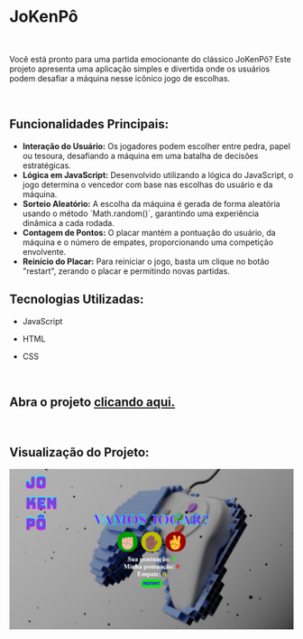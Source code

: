 <h1> JoKenPô </h1>
<br>
<p>Você está pronto para uma partida emocionante do clássico JoKenPô? Este projeto apresenta uma aplicação simples e divertida onde os usuários podem desafiar a máquina nesse icônico jogo de escolhas.</p>
<br>
<h2>Funcionalidades Principais:</h2>
<ul>
  <li><strong>Interação do Usuário:</strong> Os jogadores podem escolher entre pedra, papel ou tesoura, desafiando a máquina em uma batalha de decisões estratégicas.</li>
  
  <li><strong>Lógica em JavaScript:</strong> Desenvolvido utilizando a lógica do JavaScript, o jogo determina o vencedor com base nas escolhas do usuário e da máquina.</li>
  
  <li><strong>Sorteio Aleatório:</strong> A escolha da máquina é gerada de forma aleatória usando o método `Math.random()`, garantindo uma experiência dinâmica a cada rodada.</li>
  
  <li><strong>Contagem de Pontos:</strong> O placar mantém a pontuação do usuário, da máquina e o número de empates, proporcionando uma competição envolvente.</li>
  
  <li><strong>Reinício do Placar:</strong> Para reiniciar o jogo, basta um clique no botão "restart", zerando o placar e permitindo novas partidas.</li>
</ul>

<h2>Tecnologias Utilizadas:</h2>

- JavaScript

- HTML
  
- CSS
<br>

<h2>Abra o projeto <a href="https://davialexandreh.github.io/JoKenP-/"> clicando aqui.</a></h2>
<br>

<h2>Visualização do Projeto:</h2>
<img src="https://github.com/davialexandreh/JoKenP-/blob/main/assets/img-home.png" alt="Project-image">
